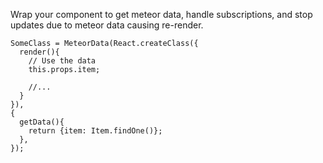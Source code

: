 Wrap your component to get meteor data, handle subscriptions, and stop updates
due to meteor data causing re-render.

    SomeClass = MeteorData(React.createClass({
      render(){
        // Use the data
        this.props.item;

        //...
      }
    }),
    {
      getData(){
        return {item: Item.findOne()};
      },
    });


